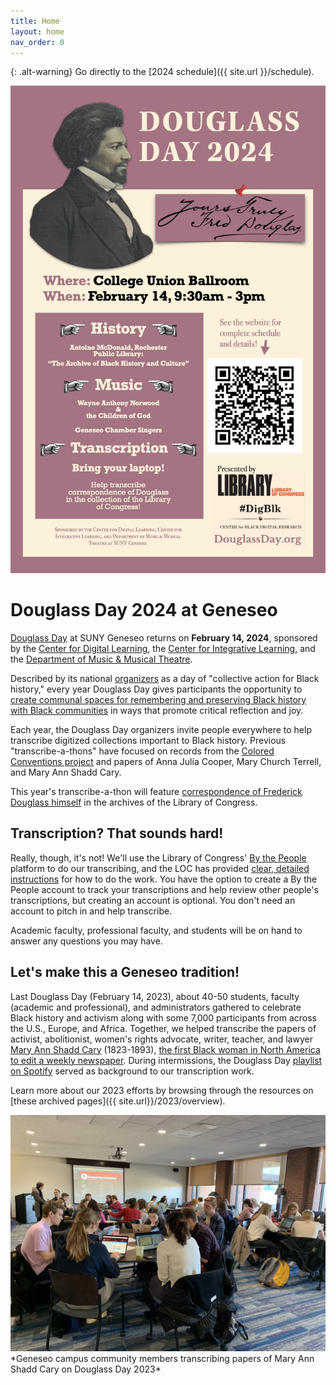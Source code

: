 ```yaml
---
title: Home
layout: home
nav_order: 0
---
```

{: .alt-warning}
Go directly to the [2024 schedule]({{ site.url }}/schedule).

<div style="text-align: center;"><a href="https://douglassday.org"><img src="assets/douglassday-poster.jpeg" alt="Poster for Douglass Day 2024" /></a></div>

# Douglass Day 2024 at Geneseo

[Douglass Day](https://douglassday.org) at SUNY Geneseo returns on **February 14, 2024**, sponsored by the [Center for Digital Learning](https://geneseo.edu/cdl), the [Center for Integrative Learning](https://www.geneseo.edu/cil), and the [Department of Music &amp; Musical Theatre](https://www.geneseo.edu/music).

Described by its national [organizers](https://douglassday.org/about/) as a day of "collective action for Black history," every year Douglass Day gives participants the opportunity to [create communal spaces for remembering and preserving Black history with Black communities](https://douglassday.org/about/principles/) in ways that promote critical reflection and joy.

Each year, the Douglass Day organizers invite people everywhere to help transcribe digitized collections important to Black history. Previous "transcribe-a-thons" have focused on records from the [Colored Conventions project](https://coloredconventions.org/) and papers of Anna Julia Cooper, Mary Church Terrell, and Mary Ann Shadd Cary.

This year's transcribe-a-thon will feature [correspondence of Frederick Douglass himself](https://www.loc.gov/search/?fa=partof:frederick+douglass+papers:+general+correspondence,+1841-1912) in the archives of the Library of Congress.

## Transcription? That sounds hard!

Really, though, it's not! We'll use the Library of Congress' [By the People](https://crowd.loc.gov/) platform to do our transcribing, and the LOC has provided [clear, detailed instructions](https://crowd.loc.gov/get-started/how-to-transcribe/#nothing-to-transcribe) for how to do the work. You have the option to create a By the People account to track your transcriptions and help review other people's transcriptions, but creating an account is optional. You don't need an account to pitch in and help transcribe.

Academic faculty, professional faculty, and students will be on hand to answer any questions you may have.

## Let's make this a Geneseo tradition!

Last Douglass Day (February 14, 2023), about 40-50 students, faculty (academic and professional), and administrators gathered to celebrate Black history and activism along with some 7,000 participants from across the U.S., Europe, and Africa. Together, we helped transcribe the papers of activist, abolitionist, women's rights advocate, writer, teacher, and lawyer [Mary Ann Shadd Cary](https://www.zooniverse.org/projects/douglassday/transcribe-shadd-cary) (1823-1893), [the first Black woman in North America to edit a weekly newspaper](https://www.womenofthehall.org/inductee/mary-ann-shadd-cary/). During intermissions, the Douglass Day [playlist on Spotify](https://open.spotify.com/playlist/2XWu7KUki8NL5ps1FT7PC7?si=1234136005f24f7a&nd=1) served as background to our transcription work.

Learn more about our 2023 efforts by browsing through the resources on [these archived pages]({{ site.url}}/2023/overview).

<img src="assets/douglass-day-transcribers-at-work.jpg" alt="Geneseo Douglass Day 2023 participants transcribing papers of Mary Ann Shadd Cary on Zooniverse" />  
*Geneseo campus community members transcribing papers of Mary Ann Shadd Cary on Douglass Day 2023*